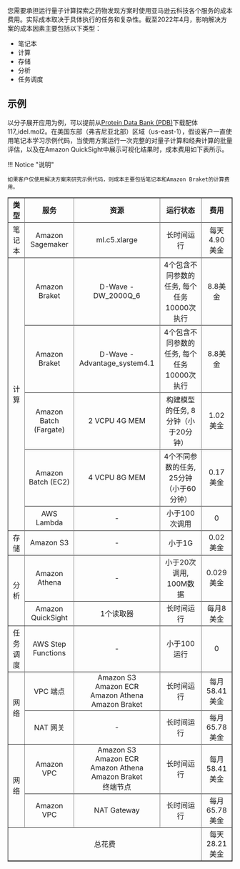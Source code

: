 您需要承担运行量子计算探索之药物发现方案时使用亚马逊云科技各个服务的成本费用。实际成本取决于具体执行的任务和复杂性。截至2022年4月，影响解决方案的成本因素主要包括以下类型：

* 笔记本
* 计算
* 存储
* 分析
* 任务调度

## 示例

以分子展开应用为例，可以提前从[Protein Data Bank (PDB)](https://www.rcsb.org/downloads/ligands)下载配体117_idel.mol2。在美国东部（弗吉尼亚北部）区域（us-east-1），假设客户一直使用笔记本学习示例代码，当使用方案运行一次完整的对量子计算和经典计算的批量评估，以及在Amazon QuickSight中展示可视化结果时，成本费用如下表所示。

!!! Notice "说明"

    如果客户仅使用解决方案来研究示例代码，则成本主要包括笔记本和Amazon Braket的计算费用。


<table border='1' style="text-align: center">
    <tr>
        <td><B>类型</B></td>
        <td><B>服务</td>
        <td><B>资源</td>
        <td><B>运行状态</td>
        <td><B>费用</td>
    <tr>
    <tr>
        <td>笔记本</td>
        <td>Amazon Sagemaker</td>
        <td>ml.c5.xlarge</td>
        <td>长时间运行</td>
        <td>每天4.90美金</td>
    <tr>
    <tr>
        <td rowspan="9">计算</td>
        <td>Amazon Braket</td>
        <td>D-Wave - DW_2000Q_6</td>
        <td>4个包含不同参数的任务, 每个任务10000次执行</td>
        <td>8.8美金</td>
    <tr>
    <tr>
        <td>Amazon Braket</td>
        <td>D-Wave - Advantage_system4.1</td>
        <td>4个包含不同参数的任务, 每个任务10000次执行</td>
        <td>8.8美金</td>
    <tr>
    <tr>
        <td>Amazon Batch (Fargate) </td>
        <td>2 VCPU 4G MEM</td>
        <td>构建模型的任务, 8分钟（小于20分钟）</td>
        <td>1.02美金</td>
    <tr>
    <tr>
        <td>Amazon Batch (EC2) </td>
        <td>4 VCPU 8G MEM</td>
        <td>4个不同参数的任务, 25分钟（小于60分钟）</td>
        <td>0.17美金</td>
    <tr>
    <tr>
        <td>AWS Lambda </td>
        <td>-</td>
        <td>小于100次调用</td>
        <td>0</td>
    <tr>
    <tr>
        <td>存储</td>
        <td>Amazon S3</td>
        <td>-</td>
        <td>小于1G</td>
        <td>0.02美金</td>
    <tr>
    <tr>
        <td rowspan='4'>分析</td>
        <td>Amazon Athena</td>
        <td>-</td>
        <td>小于20次调用, 100M数据</td>
        <td>0.029美金</td>
    <tr>
    <tr>
        <td>Amazon QuickSight</td>
        <td>1个读取器</td>
        <td>长时间运行</td>
        <td>每月8美金</td>
    <tr>
    <tr>
        <td>任务调度</td>
        <td>AWS Step Functions</td>
        <td>-</td>
        <td>小于100运行</td>
        <td>0</td>
    <tr>
     <tr>
        <td rowspan='4'>网络</td>
        <td>VPC 端点</td>
        <td>Amazon S3</br>Amazon ECR</br>Amazon Athena</br>Amazon Braket</td>
        <td>长时间运行</td>
        <td>每月58.41美金</td>
    <tr>
    <tr>
        <td>NAT 网关</td>
        <td>-</td>
        <td>长时间运行</td>
        <td>每月65.78美金</td>
    <tr> 
    <tr>
        <td rowspan='4'>网络</td>
        <td>Amazon VPC</td>
        <td>Amazon S3</br>Amazon ECR</br>Amazon Athena</br>Amazon Braket</br>终端节点</td>
        <td>长时间运行</td>
        <td>每月58.41美金</td>
    <tr>
    <tr>
        <td>Amazon VPC</td>
        <td>NAT Gateway</td>
        <td>长时间运行</td>
        <td>每月65.78美金</td>
    <tr>
    <tr>
        <td colspan='4'>总花费</td>
        <td>每天28.21美金</td>
    <tr>
</table>